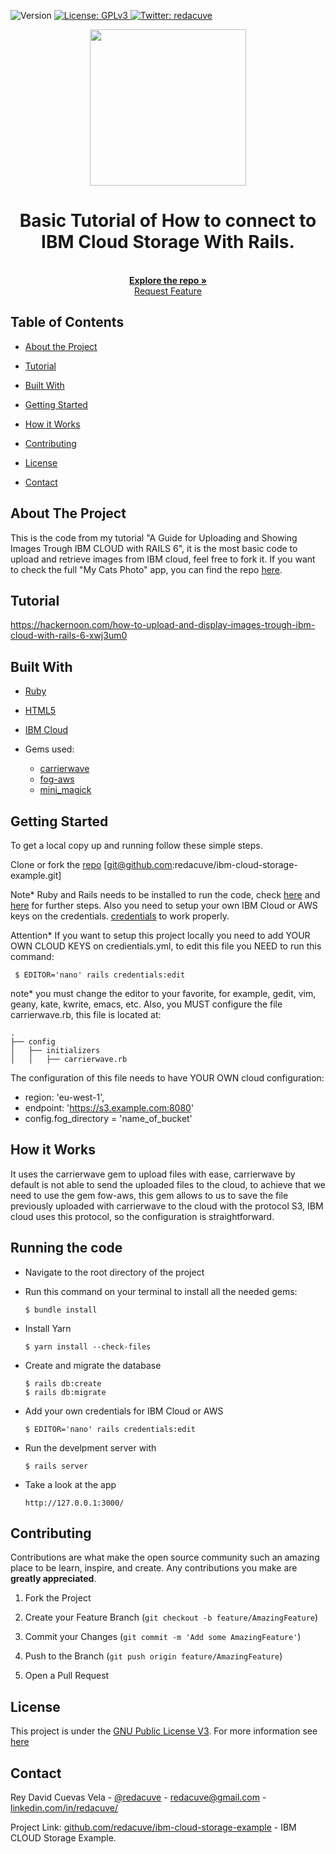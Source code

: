 <!-- Badges -->
<p>
  <img alt="Version" src="https://img.shields.io/badge/version-0.1-blue.svg?cacheSeconds=2592000" />
  <a href="#" target="_blank">
    <img alt="License: GPLv3 " src="https://img.shields.io/badge/License-GPL-yellow.svg" />
  </a>
  <a href="https://twitter.com/redacuve" target="_blank">
    <img alt="Twitter: redacuve " src="https://img.shields.io/twitter/follow/redacuve.svg?style=social" />
  </a>
</p>

<!-- Project Header -->
  <p align="center">
    <img alt="" src="https://firebasestorage.googleapis.com/v0/b/hackernoon-app.appspot.com/o/images%2F3QhYanjJvSgIJz7mG3iKq9qUuz72-80eo3u4u.png?alt=media&amp;token=663e5a1e-0640-4b43-8f25-899f8b1a1330" width="250">
  <h1 align="center">Basic Tutorial of How to connect to IBM Cloud Storage With Rails. </h1>
  <p align="center">
  <br>
   <a href="https://github.com/redacuve/ibm-cloud-storage-example"><strong>Explore the repo »</strong></a>
  <br>
    <a href="https://github.com/redacuve/ibm-cloud-storage-example/issues">Request Feature</a>
  </p>

<!-- TABLE OF CONTENTS -->

## Table of Contents

- [About the Project](#about-the-project)

- [Tutorial](#tutorial)

- [Built With](#built-with)

- [Getting Started](#getting-started)

- [How it Works](#how-it-works)

- [Contributing](#contributing)

- [License](#license)

- [Contact](#contact)

<!-- ABOUT THE PROJECT -->

## About The Project

This is the code from my tutorial "A Guide for Uploading and Showing Images Trough IBM CLOUD with RAILS 6", it is the most basic code to upload and retrieve images from IBM cloud, feel free to fork it. If you want to check the full "My Cats Photo" app, you can find the repo [here](https://github.com/redacuve/my-cat-photos).

## Tutorial

https://hackernoon.com/how-to-upload-and-display-images-trough-ibm-cloud-with-rails-6-xwj3um0

## Built With

- [Ruby](https://ruby-doc.org/core-2.7.0/)

- [HTML5](https://developer.mozilla.org/es/docs/HTML/HTML5)

- [IBM Cloud](https://cloud.ibm.com/docs)

- Gems used:
  - [carrierwave](https://rubygems.org/gems/carrierwave)
  - [fog-aws](https://rubygems.org/gems/fog-aws)
  - [mini_magick](https://rubygems.org/gems/mini_magick)

<!-- GETTING STARTED -->

## Getting Started

To get a local copy up and running follow these simple steps.

Clone or fork the <a href="https://github.com/redacuve/ibm-cloud-storage-example">repo</a> [git@github.com:redacuve/ibm-cloud-storage-example.git]

Note\* Ruby and Rails needs to be installed to run the code, check [here](https://www.ruby-lang.org/en/documentation/installation/) and [here](https://guides.rubyonrails.org/getting_started.html) for further steps. Also you need to setup your own IBM Cloud or AWS keys on the credentials. [credentials](https://guides.rubyonrails.org/security.html#custom-credentials) to work properly.

Attention\* If you want to setup this project locally you need to add YOUR OWN CLOUD KEYS on credientials.yml, to edit this file you NEED to run this command:

```
 $ EDITOR='nano' rails credentials:edit
```

note\* you must change the editor to your favorite, for example, gedit, vim, geany, kate, kwrite, emacs, etc.
Also, you MUST configure the file carrierwave.rb, this file is located at:

```
.
├── config
│   ├── initializers
│   │   ├── carrierwave.rb

```

The configuration of this file needs to have YOUR OWN cloud configuration:

- region: 'eu-west-1',
- endpoint: 'https://s3.example.com:8080'
- config.fog_directory = 'name_of_bucket'

<!-- HOW IT WORKS -->

## How it Works

It uses the carrierwave gem to upload files with ease, carrierwave by default is not able to send the uploaded files to the cloud, to achieve that we need to use the gem fow-aws, this gem allows to us to save the file previously uploaded with carrierwave to the cloud with the protocol S3, IBM cloud uses this protocol, so the configuration is straightforward.

## Running the code

- Navigate to the root directory of the project

- Run this command on your terminal to install all the needed gems:
  ```
  $ bundle install
  ```
- Install Yarn
  ```
  $ yarn install --check-files
  ```
- Create and migrate the database
  ```
  $ rails db:create
  $ rails db:migrate
  ```
- Add your own credentials for IBM Cloud or AWS
  ```
  $ EDITOR='nano' rails credentials:edit
  ```
- Run the develpment server with
  ```
  $ rails server
  ```
- Take a look at the app
  ```
  http://127.0.0.1:3000/
  ```

<!-- CONTRIBUTING -->

## Contributing

Contributions are what make the open source community such an amazing place to be learn, inspire, and create. Any contributions you make are **greatly appreciated**.

1. Fork the Project

2. Create your Feature Branch (`git checkout -b feature/AmazingFeature`)

3. Commit your Changes (`git commit -m 'Add some AmazingFeature'`)

4. Push to the Branch (`git push origin feature/AmazingFeature`)

5. Open a Pull Request

<!-- LICENSE -->

## License

This project is under the <a href="https://www.gnu.org/licenses/gpl-3.0.html">GNU Public License V3</a>. For more information see <a href="https://github.com/redacuve/ibm-cloud-storage-example/blob/master/LICENSE">here</a>

<!-- CONTACT -->

## Contact

Rey David Cuevas Vela - [@redacuve](https://twitter.com/redacuve) - [redacuve@gmail.com](mailto:redacuve@gmail.com) -[linkedin.com/in/redacuve/](https://www.linkedin.com/in/redacuve/)

Project Link: [github.com/redacuve/ibm-cloud-storage-example](https://github.com/redacuve/ibm-cloud-storage-example) - IBM CLOUD Storage Example.
